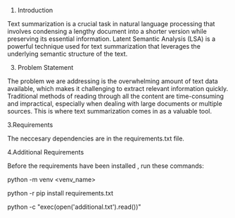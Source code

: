1.	Introduction
   
Text summarization is a crucial task in natural language processing that involves condensing a lengthy document into a shorter version while preserving its essential information. Latent Semantic Analysis (LSA) is a powerful technique used for text summarization that leverages the underlying semantic structure of the text.

3.	Problem Statement
   
The problem we are addressing is the overwhelming amount of text data available, which makes it challenging to extract relevant information quickly. Traditional methods of reading through all the content are time-consuming and impractical, especially when dealing with large documents or multiple sources. This is where text summarization comes in as a valuable tool.

3.Requirements

The neccesary dependencies are in the requirements.txt file.

4.Additional Requirements

Before the requirements have been installed , run these commands:

python -m venv <venv_name>

python -r pip install requirements.txt

python -c "exec(open('additional.txt').read())"
